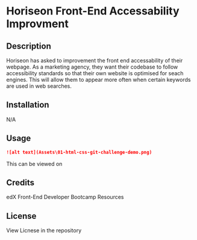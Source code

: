 # Horiseon Front-End Accessability Improvment

## Description 

Horiseon has asked to improvement the front end accessability of their webpage. As a marketing agency, they want their codebase to follow accessibility standards so that their own website is optimised for seach engines. This will allow them to appear more often when certain keywords are used in web searches.

## Installation

N/A

## Usage 

```md
![alt text](Assets\01-html-css-git-challenge-demo.png)
```

This can be viewed on 

## Credits

edX Front-End Developer Bootcamp Resources

## License

View Licnese in the repository
